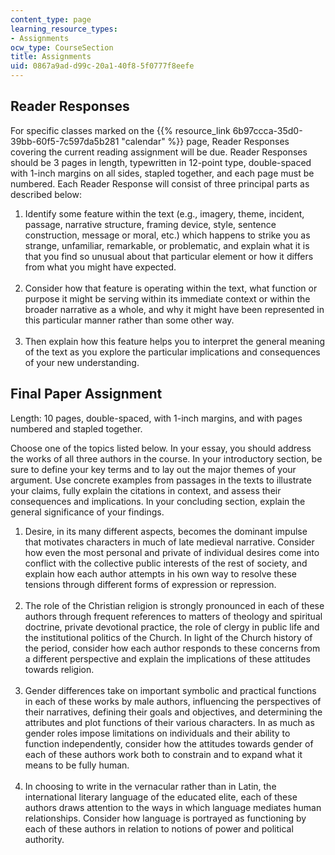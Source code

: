 ```yaml
---
content_type: page
learning_resource_types:
- Assignments
ocw_type: CourseSection
title: Assignments
uid: 0867a9ad-d99c-20a1-40f8-5f0777f8eefe
---
```


Reader Responses
----------------

For specific classes marked on the {{% resource_link 6b97ccca-35d0-39bb-60f5-7c597da5b281 "calendar" %}} page, Reader Responses covering the current reading assignment will be due. Reader Responses should be 3 pages in length, typewritten in 12-point type, double-spaced with 1-inch margins on all sides, stapled together, and each page must be numbered. Each Reader Response will consist of three principal parts as described below:

1.  Identify some feature within the text (e.g., imagery, theme, incident, passage, narrative structure, framing device, style, sentence construction, message or moral, etc.) which happens to strike you as strange, unfamiliar, remarkable, or problematic, and explain what it is that you find so unusual about that particular element or how it differs from what you might have expected.  
     
2.  Consider how that feature is operating within the text, what function or purpose it might be serving within its immediate context or within the broader narrative as a whole, and why it might have been represented in this particular manner rather than some other way.  
     
3.  Then explain how this feature helps you to interpret the general meaning of the text as you explore the particular implications and consequences of your new understanding.

Final Paper Assignment 
-----------------------

Length: 10 pages, double-spaced, with 1-inch margins, and with pages numbered and stapled together.

Choose one of the topics listed below. In your essay, you should address the works of all three authors in the course. In your introductory section, be sure to define your key terms and to lay out the major themes of your argument. Use concrete examples from passages in the texts to illustrate your claims, fully explain the citations in context, and assess their consequences and implications. In your concluding section, explain the general significance of your findings.

1.  Desire, in its many different aspects, becomes the dominant impulse that motivates characters in much of late medieval narrative. Consider how even the most personal and private of individual desires come into conflict with the collective public interests of the rest of society, and explain how each author attempts in his own way to resolve these tensions through different forms of expression or repression.  
     
2.  The role of the Christian religion is strongly pronounced in each of these authors through frequent references to matters of theology and spiritual doctrine, private devotional practice, the role of clergy in public life and the institutional politics of the Church. In light of the Church history of the period, consider how each author responds to these concerns from a different perspective and explain the implications of these attitudes towards religion.  
     
3.  Gender differences take on important symbolic and practical functions in each of these works by male authors, influencing the perspectives of their narratives, defining their goals and objectives, and determining the attributes and plot functions of their various characters. In as much as gender roles impose limitations on individuals and their ability to function independently, consider how the attitudes towards gender of each of these authors work both to constrain and to expand what it means to be fully human.  
     
4.  In choosing to write in the vernacular rather than in Latin, the international literary language of the educated elite, each of these authors draws attention to the ways in which language mediates human relationships. Consider how language is portrayed as functioning by each of these authors in relation to notions of power and political authority.